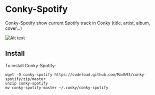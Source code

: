 # Conky-Spotify

Conky-Spotify show current Spotify track in Conky (title, artist, album, cover...)

![Alt text](http://oi57.tinypic.com/2w3ylhv.jpg "Sample of conky-spotify")

## Install

To install Conky-Spotify:

    wget -O conky-spotify https://codeload.github.com/Madh93/conky-spotify/zip/master
    unzip conky-spotify
    mv conky-spotify-master ~/.conky/conky-spotify
